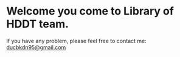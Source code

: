 # Welcome you come to Library of HDDT team.
If you have any problem, please feel free to contact me: ducbkdn95@gmail.com
